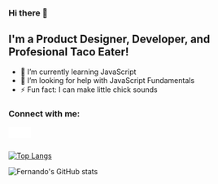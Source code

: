 ### Hi there 👋

## I'm a Product Designer, Developer, and Profesional Taco Eater!

- 🌱 I’m currently learning JavaScript
- 🤔 I’m looking for help with JavaScript Fundamentals
- ⚡ Fun fact: I can make little chick sounds

### Connect with me:

[<img align="left" alt="Portfolio | Fernando Batista" width="22px" src="/img/globe-dark.svg" />][website]
[<img align="left" alt="LinkedIn | Fernando Batista" width="22px" src="/img/linkedin-dark.svg" />][linkedin]

<br />
<br />

[![Top Langs](https://github-readme-stats.vercel.app/api/top-langs/?username=fernjbatista&layout=compact&bg_color==1E1E1E)](https://github.com/anuraghazra/github-readme-stats)

![Fernando's GitHub stats](https://github-readme-stats.vercel.app/api?username=fernjbatista&show_icons=true&hide=commits&bg_color=f5f3ef&title_color=1E1E1E)

<br />
<br />

[website]: https://fernando-batista.webflow.io
[linkedin]: https://www.linkedin.com/in/fernjbatista/
